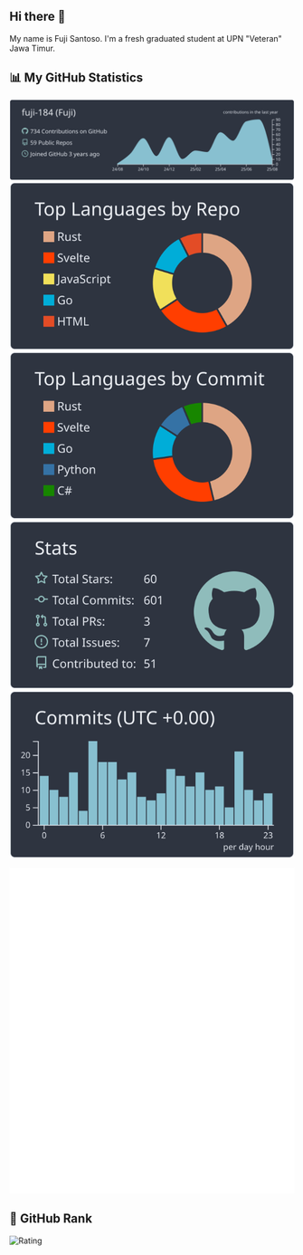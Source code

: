 ## Hi there 👋

My name is Fuji Santoso. I'm a fresh graduated student at UPN "Veteran" Jawa Timur.

## 📊 My GitHub Statistics

![Profile Details](profile-summary-card-output/nord_dark/0-profile-details.svg)
![Repos Per Language](profile-summary-card-output/nord_dark/1-repos-per-language.svg)
![Most Commit Language](profile-summary-card-output/nord_dark/2-most-commit-language.svg)
![Stats](profile-summary-card-output/nord_dark/3-stats.svg)
![Productive Time](profile-summary-card-output/nord_dark/4-productive-time.svg)

<img width="625em" src="./github-metrics.svg" alt="GitHub Metrics"/>

## 🏅 GitHub Rank

![Rating](https://img.shields.io/badge/GitHub%20Rating-A%2B-blue?style=for-the-badge)
